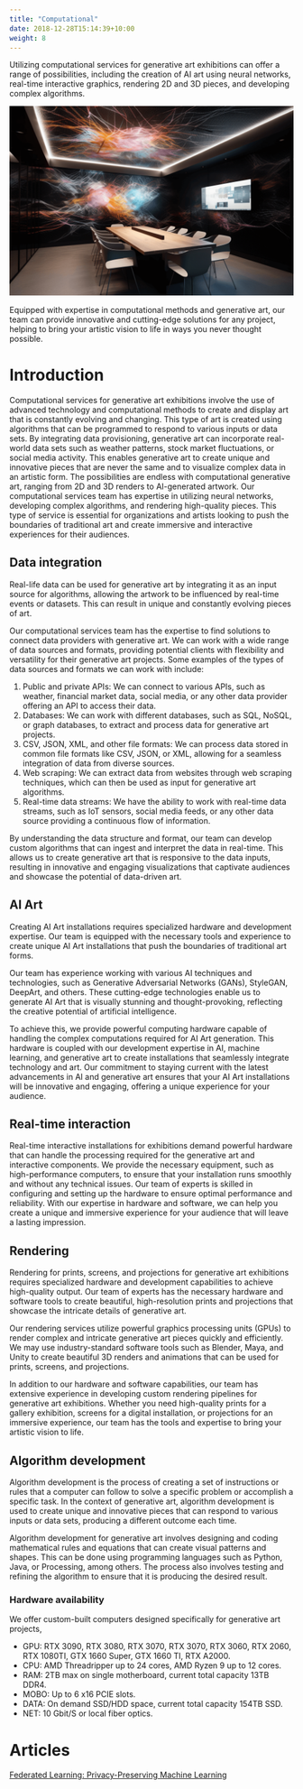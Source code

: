 ```yaml
---
title: "Computational"
date: 2018-12-28T15:14:39+10:00
weight: 8
---
```


Utilizing computational services for generative art exhibitions can offer a range of possibilities, including the creation of AI art using neural networks, real-time interactive graphics, rendering 2D and 3D pieces, and developing complex algorithms.

![Computational](/images/illustrations/compute.png)

Equipped with expertise in computational methods and generative art, our team can provide innovative and cutting-edge solutions for any project, helping to bring your artistic vision to life in ways you never thought possible.

# Introduction

Computational services for generative art exhibitions involve the use of advanced technology and computational methods to create and display art that is constantly evolving and changing. This type of art is created using algorithms that can be programmed to respond to various inputs or data sets. By integrating data provisioning, generative art can incorporate real-world data sets such as weather patterns, stock market fluctuations, or social media activity. This enables generative art to create unique and innovative pieces that are never the same and to visualize complex data in an artistic form. The possibilities are endless with computational generative art, ranging from 2D and 3D renders to AI-generated artwork. Our computational services team has expertise in utilizing neural networks, developing complex algorithms, and rendering high-quality pieces. This type of service is essential for organizations and artists looking to push the boundaries of traditional art and create immersive and interactive experiences for their audiences.

## Data integration

Real-life data can be used for generative art by integrating it as an input source for algorithms, allowing the artwork to be influenced by real-time events or datasets. This can result in unique and constantly evolving pieces of art.

Our computational services team has the expertise to find solutions to connect data providers with generative art. We can work with a wide range of data sources and formats, providing potential clients with flexibility and versatility for their generative art projects. Some examples of the types of data sources and formats we can work with include:

1. Public and private APIs: We can connect to various APIs, such as weather, financial market data, social media, or any other data provider offering an API to access their data.
2. Databases: We can work with different databases, such as SQL, NoSQL, or graph databases, to extract and process data for generative art projects.
3. CSV, JSON, XML, and other file formats: We can process data stored in common file formats like CSV, JSON, or XML, allowing for a seamless integration of data from diverse sources.
4. Web scraping: We can extract data from websites through web scraping techniques, which can then be used as input for generative art algorithms.
5. Real-time data streams: We have the ability to work with real-time data streams, such as IoT sensors, social media feeds, or any other data source providing a continuous flow of information.

By understanding the data structure and format, our team can develop custom algorithms that can ingest and interpret the data in real-time. This allows us to create generative art that is responsive to the data inputs, resulting in innovative and engaging visualizations that captivate audiences and showcase the potential of data-driven art.

## AI Art

Creating AI Art installations requires specialized hardware and development expertise. Our team is equipped with the necessary tools and experience to create unique AI Art installations that push the boundaries of traditional art forms.

Our team has experience working with various AI techniques and technologies, such as Generative Adversarial Networks (GANs), StyleGAN, DeepArt, and others. These cutting-edge technologies enable us to generate AI Art that is visually stunning and thought-provoking, reflecting the creative potential of artificial intelligence.

To achieve this, we provide powerful computing hardware capable of handling the complex computations required for AI Art generation. This hardware is coupled with our development expertise in AI, machine learning, and generative art to create installations that seamlessly integrate technology and art. Our commitment to staying current with the latest advancements in AI and generative art ensures that your AI Art installations will be innovative and engaging, offering a unique experience for your audience.

## Real-time interaction

Real-time interactive installations for exhibitions demand powerful hardware that can handle the processing required for the generative art and interactive components. We provide the necessary equipment, such as high-performance computers, to ensure that your installation runs smoothly and without any technical issues. Our team of experts is skilled in configuring and setting up the hardware to ensure optimal performance and reliability. With our expertise in hardware and software, we can help you create a unique and immersive experience for your audience that will leave a lasting impression.

## Rendering

Rendering for prints, screens, and projections for generative art exhibitions requires specialized hardware and development capabilities to achieve high-quality output. Our team of experts has the necessary hardware and software tools to create beautiful, high-resolution prints and projections that showcase the intricate details of generative art.

Our rendering services utilize powerful graphics processing units (GPUs) to render complex and intricate generative art pieces quickly and efficiently. We may use industry-standard software tools such as Blender, Maya, and Unity to create beautiful 3D renders and animations that can be used for prints, screens, and projections.

In addition to our hardware and software capabilities, our team has extensive experience in developing custom rendering pipelines for generative art exhibitions. Whether you need high-quality prints for a gallery exhibition, screens for a digital installation, or projections for an immersive experience, our team has the tools and expertise to bring your artistic vision to life.

## Algorithm development

Algorithm development is the process of creating a set of instructions or rules that a computer can follow to solve a specific problem or accomplish a specific task. In the context of generative art, algorithm development is used to create unique and innovative pieces that can respond to various inputs or data sets, producing a different outcome each time.

Algorithm development for generative art involves designing and coding mathematical rules and equations that can create visual patterns and shapes. This can be done using programming languages such as Python, Java, or Processing, among others. The process also involves testing and refining the algorithm to ensure that it is producing the desired result.

### Hardware availability

We offer custom-built computers designed specifically for generative art projects, 

- GPU: RTX 3090, RTX 3080, RTX 3070, RTX 3070, RTX 3060, RTX 2060, RTX 1080TI, GTX 1660 Super, GTX 1660 TI, RTX A2000.
- CPU: AMD Threadripper up to 24 cores, AMD Ryzen 9 up to 12 cores.
- RAM: 2TB max on single motherboard, current total capacity 13TB DDR4.
- MOBO: Up to 6 x16 PCIE slots.
- DATA: On demand SSD/HDD space, current total capacity 154TB SSD.
- NET: 10 Gbit/S or local fiber optics.

# Articles

[Federated Learning: Privacy-Preserving Machine Learning](https://medium.com/generativefinance/federated-learning-privacy-preserving-machine-learning-420b175b90c4)
